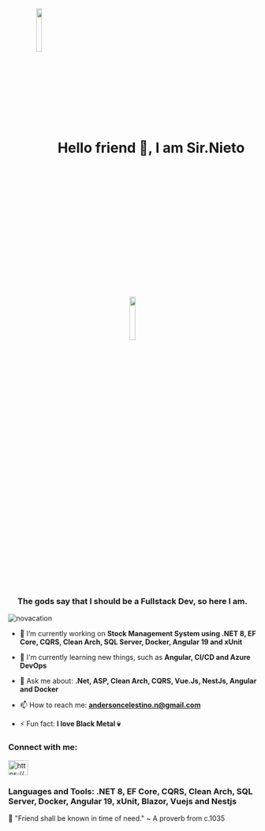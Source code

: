 <h1 align="center"><img src="https://user-images.githubusercontent.com/47398013/190154027-7df6ef97-9d6c-427e-8b59-98af927f5c62.png" align="middle" width="15%"/>Hello friend 👋, I am Sir.Nieto<img src="https://user-images.githubusercontent.com/47398013/190154027-7df6ef97-9d6c-427e-8b59-98af927f5c62.png" align="middle" width="15%"/></h1>
<h3 align="center">The gods say that I should be a Fullstack Dev, so here I am.</h3>

<p align="left"> <img src="https://komarev.com/ghpvc/?username=novacation&label=Profile%20views&color=0e75b6&style=flat" alt="novacation" /> </p>

- 🔭 I’m currently working on **Stock Management System using .NET 8, EF Core, CQRS, Clean Arch, SQL Server, Docker, Angular 19 and xUnit**

- 🌱 I'm currently learning new things, such as **Angular, CI/CD and Azure DevOps**

- 💬 Ask me about: **.Net, ASP, Clean Arch, CQRS, Vue.Js, NestJs, Angular and Docker**

- 📫 How to reach me: **andersoncelestino.n@gmail.com**

- ⚡ Fun fact: **I love Black Metal 💀**

<h3 align="left">Connect with me:</h3>
<p align="left">
<a href="https://www.linkedin.com/in/andersoncelestino/" target="blank"><img align="center" src="https://raw.githubusercontent.com/rahuldkjain/github-profile-readme-generator/master/src/images/icons/Social/linked-in-alt.svg" alt="https://www.linkedin.com/in/anderson-dias-celestino-nieto-522755165/" height="30" width="40" /></a>
</p>

<h3 align="left">Languages and Tools: <strong>.NET 8, EF Core, CQRS, Clean Arch, SQL Server, Docker, Angular 19, xUnit, Blazor, Vuejs and Nestjs</strong> </h3>

🧠 "Friend shall be known in time of need." ~ A proverb from c.1035
